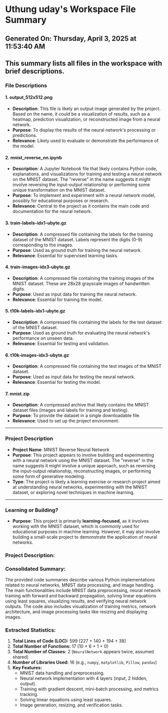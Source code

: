 # Uthung uday's Workspace File Summary
## Generated On: Thursday, April 3, 2025 at 11:53:40 AM
This summary lists all files in the workspace with brief descriptions.
---
### File Descriptions

#### 1. **output_512x512.png**
   - **Description**: This file is likely an output image generated by the project. Based on the name, it could be a visualization of results, such as a heatmap, prediction visualization, or reconstructed image from a neural network.
   - **Purpose**: To display the results of the neural network's processing or predictions.
   - **Relevance**: Likely used to evaluate or demonstrate the performance of the model.

#### 2. **mnist_reverse_nn.ipynb**
   - **Description**: A Jupyter Notebook file that likely contains Python code, explanations, and visualizations for training and testing a neural network on the MNIST dataset. The "reverse" in the name suggests it might involve reversing the input-output relationship or performing some unique transformation on the MNIST dataset.
   - **Purpose**: To implement and experiment with a neural network model, possibly for educational purposes or research.
   - **Relevance**: Central to the project as it contains the main code and documentation for the neural network.

#### 3. **train-labels-idx1-ubyte.gz**
   - **Description**: A compressed file containing the labels for the training dataset of the MNIST dataset. Labels represent the digits (0-9) corresponding to the images.
   - **Purpose**: Used as ground truth for training the neural network.
   - **Relevance**: Essential for supervised learning tasks.

#### 4. **train-images-idx3-ubyte.gz**
   - **Description**: A compressed file containing the training images of the MNIST dataset. These are 28x28 grayscale images of handwritten digits.
   - **Purpose**: Used as input data for training the neural network.
   - **Relevance**: Essential for training the model.

#### 5. **t10k-labels-idx1-ubyte.gz**
   - **Description**: A compressed file containing the labels for the test dataset of the MNIST dataset.
   - **Purpose**: Used as ground truth for evaluating the neural network's performance on unseen data.
   - **Relevance**: Essential for testing and validation.

#### 6. **t10k-images-idx3-ubyte.gz**
   - **Description**: A compressed file containing the test images of the MNIST dataset.
   - **Purpose**: Used as input data for testing the neural network.
   - **Relevance**: Essential for testing the model.

#### 7. **mnist.zip**
   - **Description**: A compressed archive that likely contains the MNIST dataset files (images and labels for training and testing).
   - **Purpose**: To provide the dataset in a single downloadable file.
   - **Relevance**: Used to set up the project environment.

---

### Project Description

- **Project Name**: MNIST Reverse Neural Network
- **Purpose**: This project appears to involve building and experimenting with a neural network using the MNIST dataset. The "reverse" in the name suggests it might involve a unique approach, such as reversing the input-output relationship, reconstructing images, or performing some form of generative modeling.
- **Type**: The project is likely a learning exercise or research project aimed at understanding neural networks, experimenting with the MNIST dataset, or exploring novel techniques in machine learning.

---

### Learning or Building?

- **Purpose**: This project is primarily **learning-focused**, as it involves working with the MNIST dataset, which is commonly used for educational purposes in machine learning. However, it may also involve building a small-scale project to demonstrate the application of neural networks. 
### Project Description:
 ### Consolidated Summary:
The provided code summaries describe various Python implementations related to neural networks, MNIST data processing, and image handling. The main functionalities include MNIST data preprocessing, neural network training with forward and backward propagation, solving linear equations using least squares, visualizing results, and verifying neural network outputs. The code also includes visualization of training metrics, network architecture, and image processing tasks like resizing and displaying images.

### Extracted Statistics:
1. **Total Lines of Code (LOC):** 599 (227 + 140 + 194 + 38)
2. **Total Number of Functions:** 17 (10 + 6 + 1 + 0)
3. **Total Number of Classes:** 2 (`NeuralNetwork` appears twice, assumed shared)
4. **Number of Libraries Used:** 16 (e.g., `numpy`, `matplotlib`, `Pillow`, `pandas`)
5. **Key Features:**
   - MNIST data handling and preprocessing.
   - Neural network implementation with 4 layers (input, 2 hidden, output).
   - Training with gradient descent, mini-batch processing, and metrics tracking.
   - Solving linear equations using least squares.
   - Image generation, resizing, and verification tasks.
